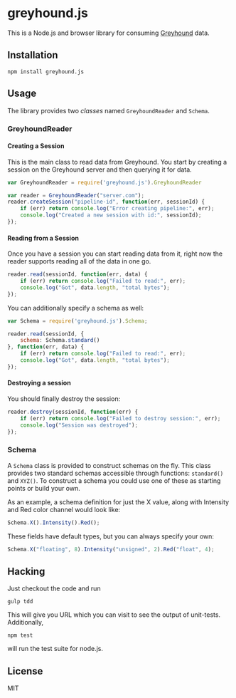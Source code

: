 # greyhound.js

This is a Node.js and browser library for consuming [Greyhound](https://github.com/hobu/greyhound) data.

## Installation

    npm install greyhound.js

## Usage

The library provides two _classes_ named `GreyhoundReader` and `Schema`.

### GreyhoundReader

#### Creating a Session
This is the main class to read data from Greyhound.  You start by creating a session on the Greyhound server and then querying it for data.

```javascript
var GreyhoundReader = require('greyhound.js').GreyhoundReader

var reader = GreyhoundReader("server.com");
reader.createSession("pipeline-id", function(err, sessionId) {
    if (err) return console.log("Error creating pipeline:", err);
    console.log("Created a new session with id:", sessionId);
});
```

#### Reading from a Session
Once you have a session you can start reading data from it, right now the reader supports reading all of the data in one go.

```javascript
reader.read(sessionId, function(err, data) {
    if (err) return console.log("Failed to read:", err);
    console.log("Got", data.length, "total bytes");
});
```

You can additionally specify a schema as well:

```javascript
var Schema = require('greyhound.js').Schema;

reader.read(sessionId, {
    schema: Schema.standard()
}, function(err, data) {
    if (err) return console.log("Failed to read:", err);
    console.log("Got", data.length, "total bytes");
});
```

#### Destroying a session
You should finally destroy the session:

```javascript
reader.destroy(sessionId, function(err) {
    if (err) return console.log("Failed to destroy session:", err);
    console.log("Session was destroyed");
});
```

### Schema

A `Schema` class is provided to construct schemas on the fly.  This class provides two standard schemas accessible through functions: `standard()` and `XYZ()`.  To construct a schema you could use one of these as starting points or build your own.

As an example, a schema definition for just the X value, along with Intensity and Red color channel would look like:

```javascript
Schema.X().Intensity().Red();
```

These fields have default types, but you can always specify your own:

```javascript
Schema.X("floating", 8).Intensity("unsigned", 2).Red("float", 4);
```

## Hacking

Just checkout the code and run

    gulp tdd

This will give you URL which you can visit to see the output of unit-tests.  Additionally,

    npm test

will run the test suite for node.js.


## License

MIT




